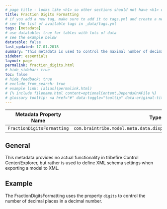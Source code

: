 ```yaml
---
# page title - looks like <h1> so other sections should not have <h1> or single-hash headings
title: Fraction Digits Formatting
# if you add a new tag, make sure to add it to tags.yml and create a new page in pages/tags
# see the list of available tags in _data/tags.yml
tags: [metadata]
# use datatable: true for tables with lots of data
# see the example below
datatable: false
last_updated: 17.01.2018
summary: "This metadata is used to control the maximal number of decimal places allowed in a decimal property."
sidebar: essentials
layout: page
permalink: fraction_digits.html
# hide_sidebar: true
toc: false
# hide_feedback: true
# exclude_from_search: true
# example link: [alias](permalink.html)
# {% include filename.html content=optionalContent,DependsOnAFile %}
# glossary tooltip: <a href="#" data-toggle="tooltip" data-original-title="{{site.data.glossary.entity_type}}">entity types</a>
---
```


Metadata Property Name  | Type Signature  
------- | -----------
`FractionDigitsFormatting` | `com.braintribe.model.meta.data.display.formatting.FractionDigitsFormatting`

## General
This metadata provides no actual functionality in tribefire Control Center/Explorer, but rather is used to define XML schema settings when exporting a model to XML.

## Example
The FractionDigitsFormatting uses the property `digits` to control the number of decimal places in a decimal number.
